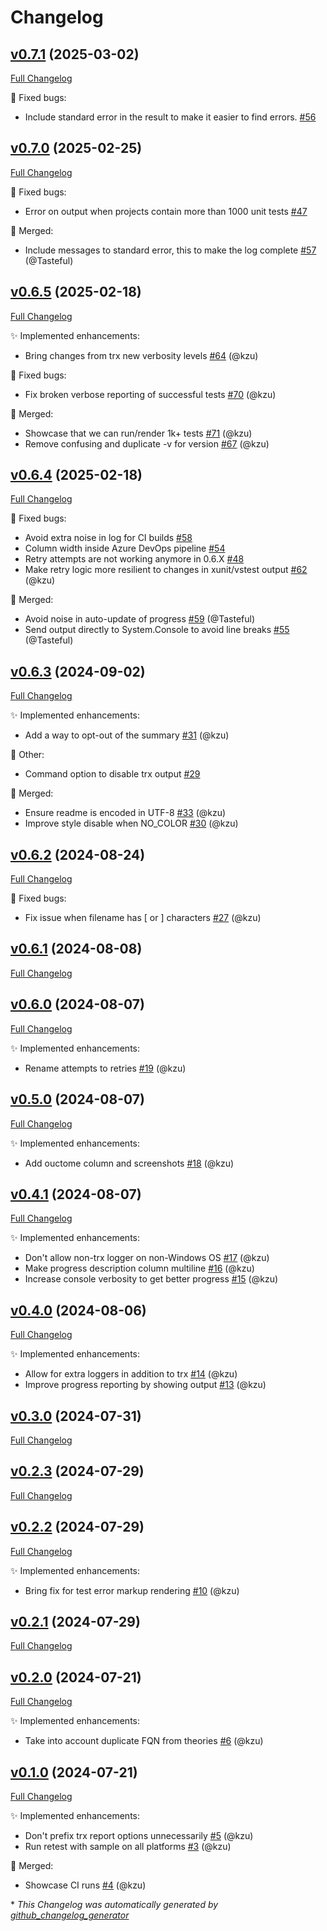 # Changelog

## [v0.7.1](https://github.com/devlooped/dotnet-retest/tree/v0.7.1) (2025-03-02)

[Full Changelog](https://github.com/devlooped/dotnet-retest/compare/v0.7.0...v0.7.1)

:bug: Fixed bugs:

- Include standard error in the result to make it easier to find errors. [\#56](https://github.com/devlooped/dotnet-retest/issues/56)

## [v0.7.0](https://github.com/devlooped/dotnet-retest/tree/v0.7.0) (2025-02-25)

[Full Changelog](https://github.com/devlooped/dotnet-retest/compare/v0.6.5...v0.7.0)

:bug: Fixed bugs:

- Error on output when projects contain more than 1000 unit tests [\#47](https://github.com/devlooped/dotnet-retest/issues/47)

:twisted_rightwards_arrows: Merged:

- Include messages to standard error, this to make the log complete [\#57](https://github.com/devlooped/dotnet-retest/pull/57) (@Tasteful)

## [v0.6.5](https://github.com/devlooped/dotnet-retest/tree/v0.6.5) (2025-02-18)

[Full Changelog](https://github.com/devlooped/dotnet-retest/compare/v0.6.4...v0.6.5)

:sparkles: Implemented enhancements:

- Bring changes from trx new verbosity levels [\#64](https://github.com/devlooped/dotnet-retest/pull/64) (@kzu)

:bug: Fixed bugs:

- Fix broken verbose reporting of successful tests [\#70](https://github.com/devlooped/dotnet-retest/pull/70) (@kzu)

:twisted_rightwards_arrows: Merged:

- Showcase that we can run/render 1k+ tests [\#71](https://github.com/devlooped/dotnet-retest/pull/71) (@kzu)
- Remove confusing and duplicate -v for version [\#67](https://github.com/devlooped/dotnet-retest/pull/67) (@kzu)

## [v0.6.4](https://github.com/devlooped/dotnet-retest/tree/v0.6.4) (2025-02-18)

[Full Changelog](https://github.com/devlooped/dotnet-retest/compare/v0.6.3...v0.6.4)

:bug: Fixed bugs:

- Avoid extra noise in log for CI builds [\#58](https://github.com/devlooped/dotnet-retest/issues/58)
- Column width inside Azure DevOps pipeline [\#54](https://github.com/devlooped/dotnet-retest/issues/54)
- Retry attempts are not working anymore in 0.6.X [\#48](https://github.com/devlooped/dotnet-retest/issues/48)
- Make retry logic more resilient to changes in xunit/vstest output [\#62](https://github.com/devlooped/dotnet-retest/pull/62) (@kzu)

:twisted_rightwards_arrows: Merged:

- Avoid noise in auto-update of progress [\#59](https://github.com/devlooped/dotnet-retest/pull/59) (@Tasteful)
- Send output directly to System.Console to avoid line breaks [\#55](https://github.com/devlooped/dotnet-retest/pull/55) (@Tasteful)

## [v0.6.3](https://github.com/devlooped/dotnet-retest/tree/v0.6.3) (2024-09-02)

[Full Changelog](https://github.com/devlooped/dotnet-retest/compare/v0.6.2...v0.6.3)

:sparkles: Implemented enhancements:

- Add a way to opt-out of the summary [\#31](https://github.com/devlooped/dotnet-retest/pull/31) (@kzu)

:hammer: Other:

- Command option to disable trx output [\#29](https://github.com/devlooped/dotnet-retest/issues/29)

:twisted_rightwards_arrows: Merged:

- Ensure readme is encoded in UTF-8 [\#33](https://github.com/devlooped/dotnet-retest/pull/33) (@kzu)
- Improve style disable when NO\_COLOR [\#30](https://github.com/devlooped/dotnet-retest/pull/30) (@kzu)

## [v0.6.2](https://github.com/devlooped/dotnet-retest/tree/v0.6.2) (2024-08-24)

[Full Changelog](https://github.com/devlooped/dotnet-retest/compare/v0.6.1...v0.6.2)

:bug: Fixed bugs:

- Fix issue when filename has \[ or \] characters [\#27](https://github.com/devlooped/dotnet-retest/pull/27) (@kzu)

## [v0.6.1](https://github.com/devlooped/dotnet-retest/tree/v0.6.1) (2024-08-08)

[Full Changelog](https://github.com/devlooped/dotnet-retest/compare/v0.6.0...v0.6.1)

## [v0.6.0](https://github.com/devlooped/dotnet-retest/tree/v0.6.0) (2024-08-07)

[Full Changelog](https://github.com/devlooped/dotnet-retest/compare/v0.5.0...v0.6.0)

:sparkles: Implemented enhancements:

- Rename attempts to retries [\#19](https://github.com/devlooped/dotnet-retest/pull/19) (@kzu)

## [v0.5.0](https://github.com/devlooped/dotnet-retest/tree/v0.5.0) (2024-08-07)

[Full Changelog](https://github.com/devlooped/dotnet-retest/compare/v0.4.1...v0.5.0)

:sparkles: Implemented enhancements:

- Add ouctome column and screenshots [\#18](https://github.com/devlooped/dotnet-retest/pull/18) (@kzu)

## [v0.4.1](https://github.com/devlooped/dotnet-retest/tree/v0.4.1) (2024-08-07)

[Full Changelog](https://github.com/devlooped/dotnet-retest/compare/v0.4.0...v0.4.1)

:sparkles: Implemented enhancements:

- Don't allow non-trx logger on non-Windows OS [\#17](https://github.com/devlooped/dotnet-retest/pull/17) (@kzu)
- Make progress description column multiline [\#16](https://github.com/devlooped/dotnet-retest/pull/16) (@kzu)
- Increase console verbosity to get better progress [\#15](https://github.com/devlooped/dotnet-retest/pull/15) (@kzu)

## [v0.4.0](https://github.com/devlooped/dotnet-retest/tree/v0.4.0) (2024-08-06)

[Full Changelog](https://github.com/devlooped/dotnet-retest/compare/v0.3.0...v0.4.0)

:sparkles: Implemented enhancements:

- Allow for extra loggers in addition to trx [\#14](https://github.com/devlooped/dotnet-retest/pull/14) (@kzu)
- Improve progress reporting by showing output [\#13](https://github.com/devlooped/dotnet-retest/pull/13) (@kzu)

## [v0.3.0](https://github.com/devlooped/dotnet-retest/tree/v0.3.0) (2024-07-31)

[Full Changelog](https://github.com/devlooped/dotnet-retest/compare/v0.2.3...v0.3.0)

## [v0.2.3](https://github.com/devlooped/dotnet-retest/tree/v0.2.3) (2024-07-29)

[Full Changelog](https://github.com/devlooped/dotnet-retest/compare/v0.2.2...v0.2.3)

## [v0.2.2](https://github.com/devlooped/dotnet-retest/tree/v0.2.2) (2024-07-29)

[Full Changelog](https://github.com/devlooped/dotnet-retest/compare/v0.2.1...v0.2.2)

:sparkles: Implemented enhancements:

- Bring fix for test error markup rendering [\#10](https://github.com/devlooped/dotnet-retest/pull/10) (@kzu)

## [v0.2.1](https://github.com/devlooped/dotnet-retest/tree/v0.2.1) (2024-07-29)

[Full Changelog](https://github.com/devlooped/dotnet-retest/compare/v0.2.0...v0.2.1)

## [v0.2.0](https://github.com/devlooped/dotnet-retest/tree/v0.2.0) (2024-07-21)

[Full Changelog](https://github.com/devlooped/dotnet-retest/compare/v0.1.0...v0.2.0)

:sparkles: Implemented enhancements:

- Take into account duplicate FQN from theories [\#6](https://github.com/devlooped/dotnet-retest/pull/6) (@kzu)

## [v0.1.0](https://github.com/devlooped/dotnet-retest/tree/v0.1.0) (2024-07-21)

[Full Changelog](https://github.com/devlooped/dotnet-retest/compare/cc678481a604157a20545f0a37a4fe7e119a77b3...v0.1.0)

:sparkles: Implemented enhancements:

- Don't prefix trx report options unnecessarily [\#5](https://github.com/devlooped/dotnet-retest/pull/5) (@kzu)
- Run retest with sample on all platforms [\#3](https://github.com/devlooped/dotnet-retest/pull/3) (@kzu)

:twisted_rightwards_arrows: Merged:

- Showcase CI runs [\#4](https://github.com/devlooped/dotnet-retest/pull/4) (@kzu)



\* *This Changelog was automatically generated by [github_changelog_generator](https://github.com/github-changelog-generator/github-changelog-generator)*
